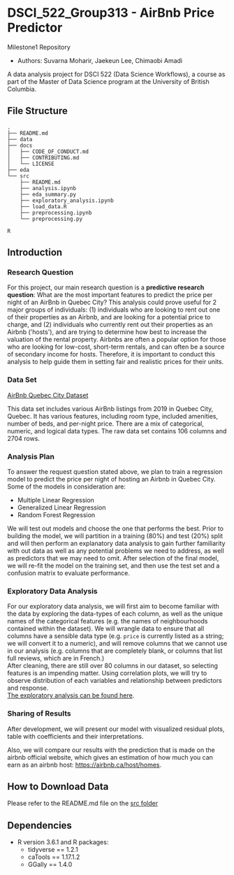 # DSCI_522_Group313 - AirBnb Price Predictor
Milestone1 Repository
- Authors: Suvarna Moharir, Jaekeun Lee, Chimaobi Amadi

A data analysis project for DSCI 522 (Data Science Workflows), a course as part of the Master of Data Science program at the University of British Columbia.

## File Structure

```
.
├── README.md
├── data
├── docs
│   ├── CODE_OF_CONDUCT.md
│   ├── CONTRIBUTING.md
│   └── LICENSE
├── eda
└── src
    ├── README.md
    ├── analysis.ipynb
    ├── eda_summary.py
    ├── exploratory_analysis.ipynb
    ├── load_data.R
    ├── preprocessing.ipynb
    └── preprocessing.py

R
```

## Introduction

### Research Question

For this project, our main research question is a **predictive research question**: What are the most important features to predict the price per night of an AirBnb in Quebec City? This analysis could prove useful for 2 major groups of individuals: (1) individuals who are looking to rent out one of their properties as an Airbnb, and are looking for a potential price to charge, and (2) individuals who currently rent out their properties as an Airbnb ('hosts'), and are trying to determine how best to increase the valuation of the rental property. Airbnbs are often a popular option for those who are looking for low-cost, short-term rentals, and can often be a source of secondary income for hosts. Therefore, it is important to conduct this analysis to help guide them in setting fair and realistic prices for their units.  

### Data Set
[AirBnb Quebec City Dataset](http://data.insideairbnb.com/canada/qc/quebec-city/2019-11-07/data/listings.csv.gz)

This data set includes various AirBnb listings from 2019 in Quebec City, Quebec. It has various features, including room type, included amenities, number of beds, and per-night price. There are a mix of categorical, numeric, and logical data types. The raw data set contains 106 columns and 2704 rows. 

### Analysis Plan

To answer the request question stated above, we plan to train a regression model to predict the price per night of hosting an Airbnb in Quebec City.
Some of the models in consideration are:
- Multiple Linear Regression
- Generalized Linear Regression
- Random Forest Regression

We will test out models and choose the one that performs the best. Prior to building the model, we will partition in a training (80%) and test (20%) split and will then perform an explanatory data analysis to gain further familiarity with out data as well as any potential problems we need to address, as well as predictors that we may need to omit. After selection of the final model, we will re-fit the model on the training set, and then use the test set and a confusion matrix to evaluate performance.

### Exploratory Data Analysis 
For our exploratory data analysis, we will first aim to become familiar with the data by exploring the data-types of each column, as well as the unique names of the categorical features (e.g. the names of neighbourhoods contained within the dataset). We will wrangle data to ensure that all columns have a sensible data type (e.g. `price` is currently listed as a string; we will convert it to a numeric), and will remove columns that we cannot use in our analysis (e.g. columns that are completely blank, or columns that list full reviews, which are in French.) <br/>
After cleaning, there are still over 80 columns in our dataset, so selecting features is an impending matter. Using correlation plots, we will try to observe distribution of each variables and relationship between predictors and response.  <br/>
[The exploratory analysis can be found here](https://github.com/UBC-MDS/DSCI_522_Group313/blob/master/src/exploratory_analysis.ipynb).

### Sharing of Results
After development, we will present our model with visualized residual plots, table with coefficients and their interpretations.

Also, we will compare our results with the prediction that is made on the airbnb official website, which gives an estimation of how much you can earn as an airbnb host: https://airbnb.ca/host/homes.

## How to Download Data

Please refer to the README.md file on the [src folder](https://github.com/UBC-MDS/DSCI_522_Group313/tree/master/src)

## Dependencies
- R version 3.6.1 and R packages:
    - tidyverse == 1.2.1
    - caTools == 1.17.1.2
    - GGally == 1.4.0
 
    

